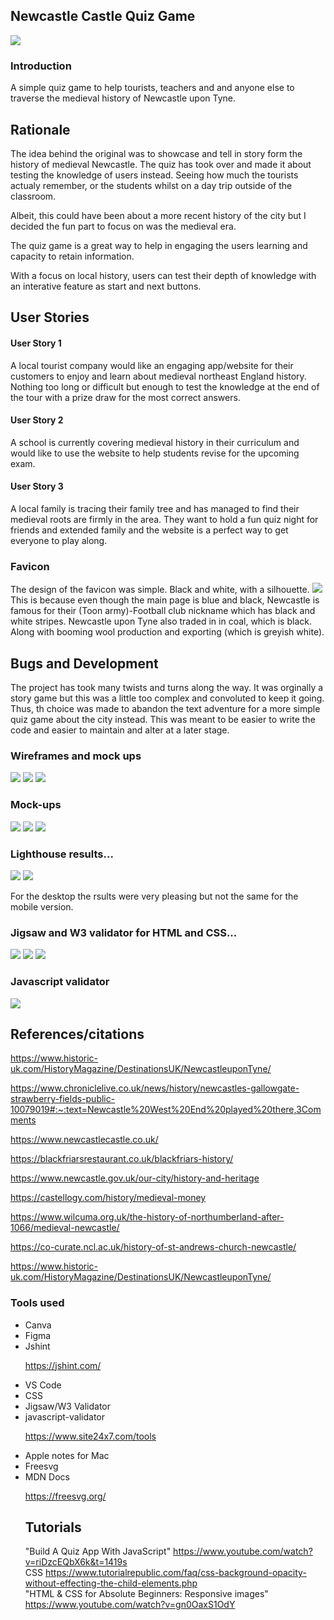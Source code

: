 ## Newcastle Castle Quiz Game
<img src="assets/images/final-logo.png">

### Introduction 
A simple quiz game to help tourists, teachers and and anyone else to traverse the medieval history of Newcastle upon Tyne.
## Rationale
The idea behind the original was to showcase and tell in story form the history of medieval Newcastle. The quiz has took over and made it about testing the knowledge of users instead. 
Seeing how much the tourists actualy remember, or the students whilst on a day trip outside of the classroom.

Albeit, this could have been about a more recent history of the city but I decided the fun part to focus on was the medieval era.

The quiz game is a great way to help in engaging the users learning and capacity to retain information.

With a focus on local history, users can test their depth of knowledge with an interative feature as start and next buttons. 

## User Stories 
#### User Story 1
A local tourist company would like an engaging app/website for their customers to enjoy and learn about medieval northeast England history. Nothing too long or difficult but enough to test the knowledge at the end of the tour with a prize draw for the most correct answers. 
#### User Story 2
A school is currently covering medieval history in their curriculum and would like to use the website to help students revise for the upcoming exam.

#### User Story 3
A local family is tracing their family tree and has managed to find their  medieval roots are firmly in the area. They want to hold a fun quiz night for friends and extended family and the website is a perfect way to get everyone to play along.

### Favicon 
The design of the favicon was simple. Black and white, with a silhouette. 
<img src="assets/images/favicon.png">
This is because even though the main page is blue and black, Newcastle is famous for their (Toon army)-Football club nickname which has black and white stripes. Newcastle upon Tyne also traded in in coal, which is black. Along with booming wool production and exporting (which is greyish white).

## Bugs and Development 
The project has took many twists and turns along the way. It was orginally a story game but this was a little too complex and convoluted to keep it going. Thus, th choice was made to abandon the text adventure for a more simple quiz game about the city instead. This was meant to be easier to write the code and easier to maintain and alter at a later stage. 

### Wireframes and mock ups
<img src="assets/images/wireframe/phone.jpg">
<img src="assets/images/wireframe/tablet.jpeg">
<img src="assets/images/wireframe/desktop.jpeg">

### Mock-ups
<img src="assets/images/mockup/desk.jpeg">
<img src="assets/images/mockup/ipad.jpeg">
<img src="assets/images/mockup/phone.jpeg">

### Lighthouse results...
<img src="assets/documentation/lighthousemob.jpeg">
<img src="assets/documentation/lighthousedesktop.jpeg">

For the desktop the rsults were very pleasing but not the same for the mobile version. 
### Jigsaw and W3 validator for HTML and CSS...
<img src="assets/documentation/htmlvalidator2.jpeg">
<img src="assets/documentation/htmlvalidator1.jpeg">
<img src="assets/documentation/cssvalidator2.jpeg">


### Javascript validator
<img src="assets/documentation/jsvalidator-3.jpeg">

## References/citations

https://www.historic-uk.com/HistoryMagazine/DestinationsUK/NewcastleuponTyne/

https://www.chroniclelive.co.uk/news/history/newcastles-gallowgate-strawberry-fields-public-10079019#:~:text=Newcastle%20West%20End%20played%20there,3Comments

https://www.newcastlecastle.co.uk/

https://blackfriarsrestaurant.co.uk/blackfriars-history/

https://www.newcastle.gov.uk/our-city/history-and-heritage

https://castellogy.com/history/medieval-money

https://www.wilcuma.org.uk/the-history-of-northumberland-after-1066/medieval-newcastle/

https://co-curate.ncl.ac.uk/history-of-st-andrews-church-newcastle/

https://www.historic-uk.com/HistoryMagazine/DestinationsUK/NewcastleuponTyne/


### Tools used 
<ul>
<li>Canva</li>
<li>Figma</li>
<li>Jshint</li> 

https://jshint.com/
<li>VS Code</li>
<li>CSS</li>
<li>Jigsaw/W3 Validator</li>
<li>javascript-validator</li>

https://www.site24x7.com/tools

<li>Apple notes for Mac</li>
<li>Freesvg</li>
<li>MDN Docs</li>

https://freesvg.org/


## Tutorials 

"Build A Quiz App With JavaScript"
https://www.youtube.com/watch?v=riDzcEQbX6k&t=1419s<br>
CSS 
https://www.tutorialrepublic.com/faq/css-background-opacity-without-effecting-the-child-elements.php<br>
"HTML & CSS for Absolute Beginners: Responsive images"
https://www.youtube.com/watch?v=gn0OaxS1OdY

